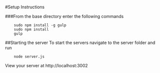 #Setup Instructions

###From the base directory enter the following commands

```
    sudo npm install -g gulp
    sudo npm install
    gulp
```

##Starting the server
To start the servers navigate to the server folder and run
```
    node server.js
```


View your server at http://localhost:3002


